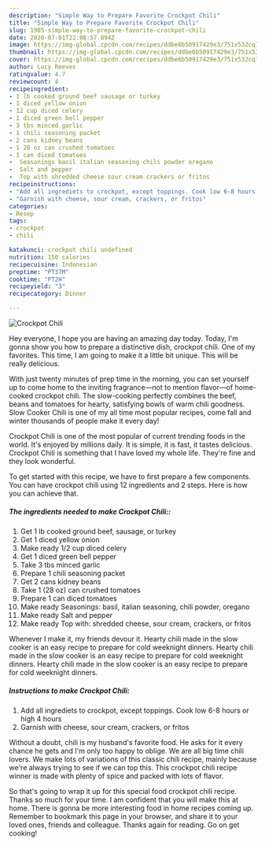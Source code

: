 ```yaml
---
description: "Simple Way to Prepare Favorite Crockpot Chili"
title: "Simple Way to Prepare Favorite Crockpot Chili"
slug: 1905-simple-way-to-prepare-favorite-crockpot-chili
date: 2020-07-01T22:08:57.894Z
image: https://img-global.cpcdn.com/recipes/ddbe6b50917429e3/751x532cq70/crockpot-chili-recipe-main-photo.jpg
thumbnail: https://img-global.cpcdn.com/recipes/ddbe6b50917429e3/751x532cq70/crockpot-chili-recipe-main-photo.jpg
cover: https://img-global.cpcdn.com/recipes/ddbe6b50917429e3/751x532cq70/crockpot-chili-recipe-main-photo.jpg
author: Lucy Reeves
ratingvalue: 4.7
reviewcount: 4
recipeingredient:
- 1 lb cooked ground beef sausage or turkey
- 1 diced yellow onion
- 12 cup diced celery
- 1 diced green bell pepper
- 3 tbs minced garlic
- 1 chili seasoning packet
- 2 cans kidney beans
- 1 28 oz can crushed tomatoes
- 1 can diced tomatoes
-  Seasonings basil italian seasoning chili powder oregano
-  Salt and pepper
-  Top with shredded cheese sour cream crackers or fritos
recipeinstructions:
- "Add all ingrediets to crockpot, except toppings. Cook low 6-8 hours or high 4 hours"
- "Garnish with cheese, sour cream, crackers, or fritos"
categories:
- Resep
tags:
- crockpot
- chili

katakunci: crockpot chili undefined
nutrition: 150 calories
recipecuisine: Indonesian
preptime: "PT37M"
cooktime: "PT2H"
recipeyield: "3"
recipecategory: Dinner

---
```



![Crockpot Chili](https://img-global.cpcdn.com/recipes/ddbe6b50917429e3/751x532cq70/crockpot-chili-recipe-main-photo.jpg)

Hey everyone, I hope you are having an amazing day today. Today, I'm gonna show you how to prepare a distinctive dish, crockpot chili. One of my favorites. This time, I am going to make it a little bit unique. This will be really delicious.

With just twenty minutes of prep time in the morning, you can set yourself up to come home to the inviting fragrance—not to mention flavor—of home-cooked crockpot chili. The slow-cooking perfectly combines the beef, beans and tomatoes for hearty, satisfying bowls of warm chili goodness. Slow Cooker Chili is one of my all time most popular recipes, come fall and winter thousands of people make it every day!

Crockpot Chili is one of the most popular of current trending foods in the world. It's enjoyed by millions daily. It is simple, it is fast, it tastes delicious. Crockpot Chili is something that I have loved my whole life. They're fine and they look wonderful.


To get started with this recipe, we have to first prepare a few components. You can have crockpot chili using 12 ingredients and 2 steps. Here is how you can achieve that.

##### The ingredients needed to make Crockpot Chili::

1. Get 1 lb cooked ground beef, sausage, or turkey
1. Get 1 diced yellow onion
1. Make ready 1/2 cup diced celery
1. Get 1 diced green bell pepper
1. Take 3 tbs minced garlic
1. Prepare 1 chili seasoning packet
1. Get 2 cans kidney beans
1. Take 1 (28 oz) can crushed tomatoes
1. Prepare 1 can diced tomatoes
1. Make ready  Seasonings: basil, italian seasoning, chili powder, oregano
1. Make ready  Salt and pepper
1. Make ready  Top with: shredded cheese, sour cream, crackers, or fritos


Whenever I make it, my friends devour it. Hearty chili made in the slow cooker is an easy recipe to prepare for cold weeknight dinners. Hearty chili made in the slow cooker is an easy recipe to prepare for cold weeknight dinners. Hearty chili made in the slow cooker is an easy recipe to prepare for cold weeknight dinners. 

##### Instructions to make Crockpot Chili:

1. Add all ingrediets to crockpot, except toppings. Cook low 6-8 hours or high 4 hours
1. Garnish with cheese, sour cream, crackers, or fritos


Without a doubt, chili is my husband&#39;s favorite food. He asks for it every chance he gets and I&#39;m only too happy to oblige. We are all big time chili lovers. We make lots of variations of this classic chili recipe, mainly because we&#39;re always trying to see if we can top this. This crockpot chili recipe winner is made with plenty of spice and packed with lots of flavor. 

So that's going to wrap it up for this special food crockpot chili recipe. Thanks so much for your time. I am confident that you will make this at home. There is gonna be more interesting food in home recipes coming up. Remember to bookmark this page in your browser, and share it to your loved ones, friends and colleague. Thanks again for reading. Go on get cooking!
